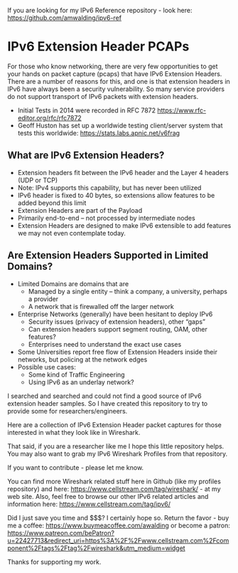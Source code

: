 

If you are looking for my IPv6 Reference repository - look here: https://github.com/amwalding/ipv6-ref

# IPv6 Extension Header PCAPs

For those who know networking, there are very few opportunities to get your hands on packet capture (pcaps) that have IPv6 Extension Headers.  There are a number of reasons for this, and one is that extension headers in IPv6 have always been a security vulnerability.  So many service providers do not support transport of IPv6 packets with extension headers.
* Initial Tests in 2014 were recorded in RFC 7872 https://www.rfc-editor.org/rfc/rfc7872
* Geoff Huston has set up a worldwide testing client/server system that tests this worldwide: https://stats.labs.apnic.net/v6frag

## What are IPv6 Extension Headers?
* Extension headers fit between the IPv6 header and the Layer 4 headers (UDP or TCP)
* Note: IPv4 supports this capability, but has never been utilized
* IPv6 header is fixed to 40 bytes, so extensions allow features to be added beyond this limit
* Extension Headers are part of the Payload
* Primarily end-to-end – not processed by intermediate nodes
* Extension Headers are designed to make IPv6 extensible to add features we may not even contemplate today.

## Are Extension Headers Supported in Limited Domains?
* Limited Domains are domains that are 
  * Managed by a single entity – think a company, a university, perhaps a provider
  * A network that is firewalled off the larger network
* Enterprise Networks (generally) have been hesitant to deploy IPv6
  * Security issues (privacy of extension headers), other “gaps”
  * Can extension headers support segment routing, OAM, other features?
  * Enterprises need to understand the exact use cases
* Some Universities report free flow of Extension Headers inside their networks, but policing at the network edges
* Possible use cases: 
  * Some kind of Traffic Engineering
  * Using IPv6 as an underlay network?

I searched and searched and could not find a good source of IPv6 extension header samples. So I have created this repository to try to provide some for researchers/engineers.

Here are a collection of IPv6 Extension Header packet captures for those interested in what they look like in Wireshark.

That said, if you are a researcher like me I hope this little repository helps.  You may also want to grab my IPv6 Wireshark Profiles from that repository.

If you want to contribute - please let me know.

You can find more Wireshark related stuff here in Github (like my profiles repository) and here: https://www.cellstream.com/tag/wireshark/ - at my web site.
Also, feel free to browse our other IPv6 related articles and information here: https://www.cellstream.com/tag/ipv6/

Did I just save you time and $$$? I certainly hope so. Return the favor - buy me a coffee: https://www.buymeacoffee.com/awalding or become a patron: https://www.patreon.com/bePatron?u=22427713&redirect_uri=https%3A%2F%2Fwww.cellstream.com%2Fcomponent%2Ftags%2Ftag%2Fwireshark&utm_medium=widget

Thanks for supporting my work.
